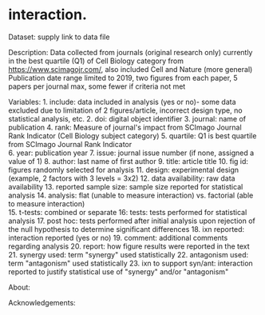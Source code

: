 # interaction. 
Dataset: supply link to data file

Description: Data collected from journals (original research only) currently in the best quartile (Q1) of Cell Biology category from https://www.scimagojr.com/, also included Cell and Nature (more general)
Publication date range limited to 2019, two figures from each paper, 5 papers per journal max, some fewer if criteria not met

Variables:
	1. include: data included in analysis (yes or no)- some data excluded due to limitation of 2 figures/article, incorrect design type, no statistical analysis, etc.
	2. doi: digital object identifier
	3. journal: name of publication
	4. rank: Measure of journal's impact from SCImago Journal Rank Indicator (Cell Biology subject category)
	5. quartile: Q1 is best quartile from SCImago Journal Rank Indicator	
	6. year: publication year
	7. issue: journal issue number (if none, assigned a value of 1)
	8. author: last name of first author
	9. title: article title
	10. fig id: figures randomly selected for analysis
	11. design: experimental design	(example, 2 factors with 3 levels = 3x2)
	12. data availability: raw data availability
	13. reported sample size: sample size reported for statistical analysis
	14. analysis: flat (unable to measure interaction) vs. factorial (able to measure interaction)	
	15. t-tests: combined or separate
	16: tests: tests performed for statistical analysis
	17. post hoc: tests performed after initial analysis upon rejection of the null hypothesis to determine significant differences 
	18. ixn reported: interaction reported (yes or no)
	19. comment: additional comments regarding analysis
	20. report: how figure results were reported in the text
	21. synergy used: term "synergy" used statistically
	22. antagonism used: term "antagonism" used statistically
	23. ixn to support syn/ant: interaction reported to justify statistical use of "synergy" and/or "antagonism" 	


About:

Acknowledgements:
